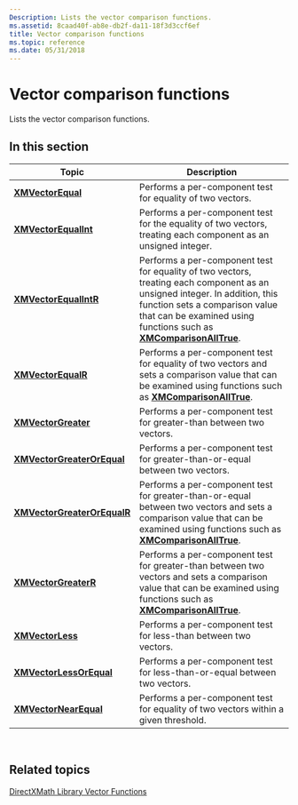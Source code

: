 ```yaml
---
Description: Lists the vector comparison functions.
ms.assetid: 8caad40f-ab8e-db2f-da11-18f3d3ccf6ef
title: Vector comparison functions
ms.topic: reference
ms.date: 05/31/2018
---
```


# Vector comparison functions

Lists the vector comparison functions.

## In this section



| Topic                                                                 | Description                                                                                                                                                                                                                                                               |
|-----------------------------------------------------------------------|---------------------------------------------------------------------------------------------------------------------------------------------------------------------------------------------------------------------------------------------------------------------------|
| [**XMVectorEqual**](/windows/win32/api/directxmath/nf-directxmath-xmvectorequal)<br/>                     | Performs a per-component test for equality of two vectors.<br/>                                                                                                                                                                                                     |
| [**XMVectorEqualInt**](/windows/win32/api/directxmath/nf-directxmath-xmvectorequalint)<br/>               | Performs a per-component test for the equality of two vectors, treating each component as an unsigned integer.<br/>                                                                                                                                                 |
| [**XMVectorEqualIntR**](/windows/win32/api/directxmath/nf-directxmath-xmvectorequalintr)<br/>             | Performs a per-component test for equality of two vectors, treating each component as an unsigned integer. In addition, this function sets a comparison value that can be examined using functions such as [**XMComparisonAllTrue**](/windows/desktop/api/DirectXMath/nf-directxmath-xmcomparisonalltrue).<br/> |
| [**XMVectorEqualR**](/windows/win32/api/directxmath/nf-directxmath-xmvectorequalr)<br/>                   | Performs a per-component test for equality of two vectors and sets a comparison value that can be examined using functions such as [**XMComparisonAllTrue**](/windows/desktop/api/DirectXMath/nf-directxmath-xmcomparisonalltrue).<br/>                                                                         |
| [**XMVectorGreater**](/windows/win32/api/directxmath/nf-directxmath-xmvectorgreater)<br/>                 | Performs a per-component test for greater-than between two vectors.<br/>                                                                                                                                                                                            |
| [**XMVectorGreaterOrEqual**](/windows/win32/api/directxmath/nf-directxmath-xmvectorgreaterorequal)<br/>   | Performs a per-component test for greater-than-or-equal between two vectors.<br/>                                                                                                                                                                                   |
| [**XMVectorGreaterOrEqualR**](/windows/win32/api/directxmath/nf-directxmath-xmvectorgreaterorequalr)<br/> | Performs a per-component test for greater-than-or-equal between two vectors and sets a comparison value that can be examined using functions such as [**XMComparisonAllTrue**](/windows/desktop/api/DirectXMath/nf-directxmath-xmcomparisonalltrue).<br/>                                                       |
| [**XMVectorGreaterR**](/windows/win32/api/directxmath/nf-directxmath-xmvectorgreaterr)<br/>               | Performs a per-component test for greater-than between two vectors and sets a comparison value that can be examined using functions such as [**XMComparisonAllTrue**](/windows/desktop/api/DirectXMath/nf-directxmath-xmcomparisonalltrue).<br/>                                                                |
| [**XMVectorLess**](/windows/win32/api/directxmath/nf-directxmath-xmvectorless)<br/>                       | Performs a per-component test for less-than between two vectors.<br/>                                                                                                                                                                                               |
| [**XMVectorLessOrEqual**](/windows/win32/api/directxmath/nf-directxmath-xmvectorlessorequal)<br/>         | Performs a per-component test for less-than-or-equal between two vectors.<br/>                                                                                                                                                                                      |
| [**XMVectorNearEqual**](/windows/win32/api/directxmath/nf-directxmath-xmvectornearequal)<br/>             | Performs a per-component test for equality of two vectors within a given threshold. <br/>                                                                                                                                                                           |



 

## Related topics

<dl> <dt>

[DirectXMath Library Vector Functions](ovw-xnamath-reference-functions-vector.md)
</dt> </dl>

 

 